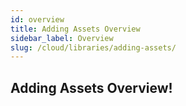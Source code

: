 ```yaml
---
id: overview
title: Adding Assets Overview 
sidebar_label: Overview
slug: /cloud/libraries/adding-assets/
---
```


## Adding Assets Overview!
